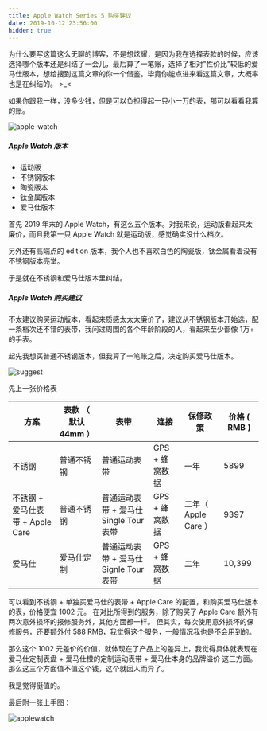 ```yaml
---
title: Apple Watch Series 5 购买建议
date: 2019-10-12 23:56:00
hidden: true
---
```


为什么要写这篇这么无聊的博客，不是想炫耀，是因为我在选择表款的时候，应该选择哪个版本还是纠结了一会儿，最后算了一笔账，选择了相对"性价比"较低的爱马仕版本，想给搜到这篇文章的你一个借鉴。毕竟你能点进来看这篇文章，大概率也是在纠结的。 >_<

如果你跟我一样，没多少钱，但是可以负担得起一只小一万的表，那可以看看我算的账。

<!--more-->

![apple-watch](https://timeline229-image.oss-cn-hangzhou.aliyuncs.com/applewatch-5th-suggest/WechatIMG55.jpeg)

##### Apple Watch 版本

- 运动版
- 不锈钢版本
- 陶瓷版本
- 钛金属版本
- 爱马仕版本

首先 2019 年末的 Apple Watch，有这么五个版本。对我来说，运动版看起来太廉价，而且我第一只 Apple Watch 就是运动版，感觉确实没什么档次。

另外还有高端点的 edition 版本，我个人也不喜欢白色的陶瓷版，钛金属看着没有不锈钢版本亮堂。

于是就在不锈钢和爱马仕版本里纠结。

##### Apple Watch 购买建议

不太建议购买运动版本，看起来质感太太太廉价了，建议从不锈钢版本开始选，配一条档次还不错的表带，我问过周围的各个年龄阶段的人，看起来至少都像 1万+ 的手表。

起先我想买普通不锈钢版本，但我算了一笔账之后，决定购买爱马仕版本。

![suggest](https://timeline229-image.oss-cn-hangzhou.aliyuncs.com/applewatch-5th-suggest/Screen%20Shot%202019-10-12%20at%2023.51.44.png)

先上一张价格表

| 方案 | 表款 （ 默认 44mm ） | 表带  | 连接 | 保修政策 | 价格 ( RMB ) |
| ---- |  ----  | ----  | ---- |---- |---- |
| 不锈钢 | 普通不锈钢  | 普通运动表带 | GPS + 蜂窝数据 | 一年 | 5899|
| 不锈钢 + 爱马仕表带 + Apple Care| 普通不锈钢  | 普通运动表带 + 爱马仕 Single Tour 表带 | GPS + 蜂窝数据 | 二年（ Apple Care ） | 9397
| 爱马仕 | 爱马仕定制 | 普通运动表带 + 爱马仕 Signle Tour 表带 | GPS + 蜂窝数据 | 二年 | 10,399

可以看到不锈钢 + 单独买爱马仕的表带 + Apple Care 的配置，和购买爱马仕版本的表，价格便宜 1002 元。
在对比所得到的服务，除了购买了 Apple Care 额外有两次意外损坏的报修服务外，其他方面都一样。
但其实，每次使用意外损坏的保修服务，还要额外付 588 RMB，我觉得这个服务，一般情况我也是不会用到的。

那么这个 1002 元差价的价值，就体现在了产品上的差异上，我觉得具体就表现在 爱马仕定制表盘 + 爱马仕橙的定制运动表带 + 爱马仕本身的品牌溢价 这三方面。那么这三个方面值不值这个钱，这个就因人而异了。

我是觉得挺值的。

最后附一张上手图：

![applewatch](https://timeline229-image.oss-cn-hangzhou.aliyuncs.com/applewatch-5th-suggest/WechatIMG56.jpeg)